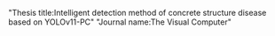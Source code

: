 "Thesis title:Intelligent detection method of concrete structure disease based on YOLOv11-PC"
"Journal name:The Visual Computer"
